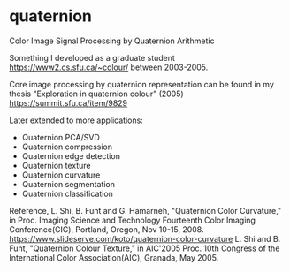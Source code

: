 # quaternion
Color Image Signal Processing by Quaternion Arithmetic 

Something I developed as a graduate student https://www2.cs.sfu.ca/~colour/ between 2003-2005.

Core image processing by quaternion representation can be found in my thesis "Exploration in quaternion colour" (2005) https://summit.sfu.ca/item/9829 

Later extended to more applications:

- Quaternion PCA/SVD
- Quaternion compression
- Quaternion edge detection
- Quaternion texture
- Quaternion curvature
- Quaternion segmentation
- Quaternion classification

Reference, 
L. Shi, B. Funt and G. Hamarneh, "Quaternion Color Curvature," in Proc. Imaging Science and Technology Fourteenth Color Imaging Conference(CIC), Portland, Oregon, Nov 10-15, 2008. https://www.slideserve.com/koto/quaternion-color-curvature
L. Shi and B. Funt, "Quaternion Colour Texture," in AIC'2005 Proc. 10th Congress of the International Color Association(AIC), Granada, May 2005.


